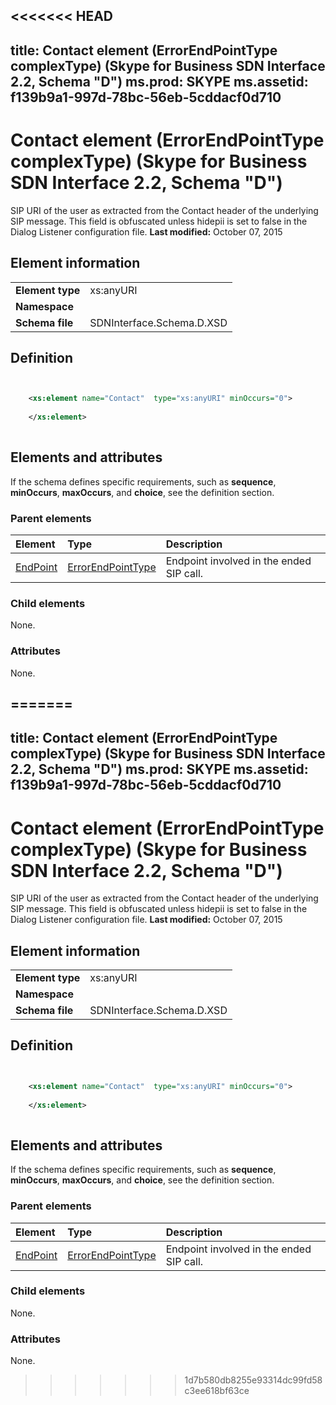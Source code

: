 <<<<<<< HEAD
---
title: Contact element (ErrorEndPointType complexType) (Skype for Business SDN Interface 2.2, Schema "D")
ms.prod: SKYPE
ms.assetid: f139b9a1-997d-78bc-56eb-5cddacf0d710
---


# Contact element (ErrorEndPointType complexType) (Skype for Business SDN Interface 2.2, Schema "D")
SIP URI of the user as extracted from the Contact header of the underlying SIP message. This field is obfuscated unless hidepii is set to false in the Dialog Listener configuration file. 
 **Last modified:** October 07, 2015
  
    
    


## Element information


|||
|:-----|:-----|
|**Element type**|xs:anyURI |
|**Namespace**||
|**Schema file**|SDNInterface.Schema.D.XSD |
   

## Definition


```XML


    <xs:element name="Contact"  type="xs:anyURI" minOccurs="0">
    
    </xs:element>
  
```


## Elements and attributes

If the schema defines specific requirements, such as **sequence**, **minOccurs**, **maxOccurs**, and **choice**, see the definition section. 
  
    
    

### Parent elements



|**Element**|**Type**|**Description**|
|:-----|:-----|:-----|
| [EndPoint](endpoint-element-errortype-complextype-1.md)| [ErrorEndPointType](errorendpointtype-complextype.md)|Endpoint involved in the ended SIP call. |
   

### Child elements

None. 
  
    
    

### Attributes

None. 
  
    
    

=======
---
title: Contact element (ErrorEndPointType complexType) (Skype for Business SDN Interface 2.2, Schema "D")
ms.prod: SKYPE
ms.assetid: f139b9a1-997d-78bc-56eb-5cddacf0d710
---


# Contact element (ErrorEndPointType complexType) (Skype for Business SDN Interface 2.2, Schema "D")
SIP URI of the user as extracted from the Contact header of the underlying SIP message. This field is obfuscated unless hidepii is set to false in the Dialog Listener configuration file. 
 **Last modified:** October 07, 2015
  
    
    


## Element information


|||
|:-----|:-----|
|**Element type**|xs:anyURI |
|**Namespace**||
|**Schema file**|SDNInterface.Schema.D.XSD |
   

## Definition


```XML


    <xs:element name="Contact"  type="xs:anyURI" minOccurs="0">
    
    </xs:element>
  
```


## Elements and attributes

If the schema defines specific requirements, such as **sequence**, **minOccurs**, **maxOccurs**, and **choice**, see the definition section. 
  
    
    

### Parent elements



|**Element**|**Type**|**Description**|
|:-----|:-----|:-----|
| [EndPoint](endpoint-element-errortype-complextype-1.md)| [ErrorEndPointType](errorendpointtype-complextype.md)|Endpoint involved in the ended SIP call. |
   

### Child elements

None. 
  
    
    

### Attributes

None. 
  
    
    

>>>>>>> 1d7b580db8255e93314dc99fd58c3ee618bf63ce
